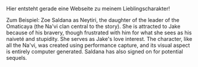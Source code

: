 Hier entsteht gerade eine Webseite zu meinem Lieblingscharakter!

Zum Beispiel:
Zoe Saldana as Neytiri, the daughter of the leader of the Omaticaya (the Na'vi clan central to the story). She is attracted to Jake because of his bravery, though frustrated with him for what she sees as his naiveté and stupidity. She serves as Jake's love interest. The character, like all the Na'vi, was created using performance capture, and its visual aspect is entirely computer generated. Saldana has also signed on for potential sequels.
